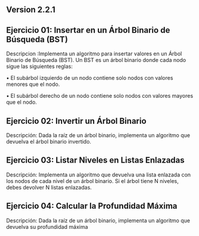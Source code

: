 ## Version 2.2.1

## Ejercicio 01: Insertar en un Árbol Binario de Búsqueda (BST)

Descripcion :Implementa un algoritmo para insertar valores en un Árbol Binario de Búsqueda (BST). Un
BST es un árbol binario donde cada nodo sigue las siguientes reglas:

• El subárbol izquierdo de un nodo contiene solo nodos con valores menores que el nodo.

• El subárbol derecho de un nodo contiene solo nodos con valores mayores que el nodo.

## Ejercicio 02: Invertir un Árbol Binario

Descripción: Dada la raíz de un árbol binario, implementa un algoritmo que devuelva el árbol binario
invertido.

## Ejercicio 03: Listar Niveles en Listas Enlazadas
 
Descripción: Implementa un algoritmo que devuelva una lista enlazada con los nodos de cada nivel de un
árbol binario. Si el árbol tiene N niveles, debes devolver N listas enlazadas.

## Ejercicio 04: Calcular la Profundidad Máxima

Descripción: Dada la raíz de un árbol binario, implementa un algoritmo que devuelva su profundidad
máxima